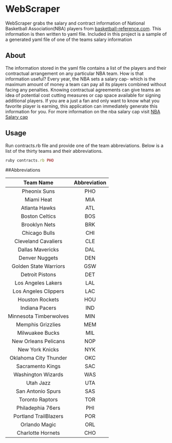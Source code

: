 WebScraper
===============

WebScraper grabs the salary and contract information of National Basketball Association(NBA) players from [basketball-reference.com](basketball-reference.com). This information is then written to yaml file. Included in this project is a sample of a generated yaml file of one of the teams salary information
## About

The information stored in the yaml file contains a list of the players and their contractual arrangement on any particular NBA team. How is that information useful? Every year, the NBA sets a salary cap- which is the maximum amount of money a team can pay all its players combined without facing any penalties. Knowing contractual agreements can give teams an idea of potential cost cutting measures or cap space available for signing additional players. If you are a just a fan and only want to know what you favorite player is earning, this application can immediately generate this information for you. For more information on the nba salary cap visit [NBA Salary cap](http://en.wikipedia.org/wiki/NBA_salary_cap)
## Usage

Run contracts.rb file and provide one of the team abbreviations. Below is a list of the thirty teams and their abbreviations.
````ruby
ruby contracts.rb PHO
````


##Abbreviations

|  Team Name |Abbreviation  |
|:---------------:|:-----:|
|Pheonix Suns|PHO|
|Miami Heat|MIA|
|Atlanta Hawks |ATL|
|Boston Celtics|BOS|
|Brooklyn Nets|BRK|
|Chicago Bulls|CHI|
|Cleveland Cavaliers|CLE|
|Dallas Mavericks|DAL|
|Denver Nuggets|DEN|
|Golden State Warriors|GSW|
|Detroit Pistons|DET|
|Los Angeles Lakers|LAL|
|Los Angeles Clippers|LAC|
|Houston Rockets|HOU|
|Indiana Pacers|IND|
|Minnesota Timberwolves|MIN|
|Memphis Grizzlies| MEM|
|Milwuakee Bucks| MIL|
|New Orleans Pelicans| NOP|
|New York Knicks|NYK|
|Oklahoma City Thunder|OKC|
|Sacramento Kings| SAC|
|Washington Wizards|WAS|
|Utah Jazz| UTA|
|San Antonio Spurs|SAS|
|Toronto Raptors|TOR|
|Philadephia 76ers|PHI|
|Portland TrailBlazers|POR|
|Orlando Magic|ORL|
|Charlotte Hornets|CHO|
